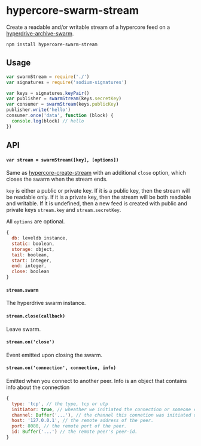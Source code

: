 # hypercore-swarm-stream

Create a readable and/or writable stream of a hypercore feed on a [hyperdrive-archive-swarm](https://github.com/karissa/hyperdrive-archive-swarm).

```
npm install hypercore-swarm-stream
```

## Usage 

```js
var swarmStream = require('./')
var signatures = require('sodium-signatures')

var keys = signatures.keyPair()
var publisher = swarmStream(keys.secretKey)
var consumer = swarmStream(keys.publicKey)
publisher.write('hello')
consumer.once('data', function (block) {
  console.log(block) // hello
})
```

## API

#### `var stream = swarmStream([key], [options])`

Same as [hypercore-create-stream](https://github.com/lukeburns/hypercore-create-stream) with an additional `close` option, which closes the swarm when the stream ends.

`key` is either a public or private key. If it is a public key, then the stream will be readable only. If it is a private key, then the stream will be both readable and writable. If it is undefined, then a new feed is created with public and private keys `stream.key` and `stream.secretKey`.

All `options` are optional.

```js
{
  db: leveldb instance,
  static: boolean,
  storage: object,
  tail: boolean,
  start: integer,
  end: integer,
  close: boolean
}
```

#### `stream.swarm`

The hyperdrive swarm instance.

#### `stream.close(callback)`

Leave swarm.

#### `stream.on('close')`

Event emitted upon closing the swarm.

#### `stream.on('connection', connection, info)`

Emitted when you connect to another peer. Info is an object that contains info about the connection

``` js
{
  type: 'tcp', // the type, tcp or utp
  initiator: true, // wheather we initiated the connection or someone else did
  channel: Buffer('...'), // the channel this connetion was initiated on. only set if initiator === true
  host: '127.0.0.1', // the remote address of the peer.
  port: 8080, // the remote port of the peer.
  id: Buffer('...') // the remote peer's peer-id.
}
```